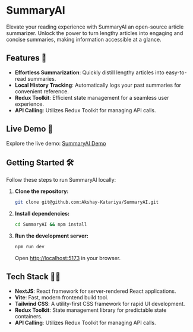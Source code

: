 # SummaryAI

Elevate your reading experience with SummaryAI an open-source article summarizer. Unlock the power to turn lengthy articles into engaging and concise summaries, making information accessible at a glance.

## Features 🤩

- **Effortless Summarization**: Quickly distill lengthy articles into easy-to-read summaries.
- **Local History Tracking**: Automatically logs your past summaries for convenient reference.
- **Redux Toolkit**: Efficient state management for a seamless user experience.
- **API Calling**: Utilizes Redux Toolkit for managing API calls.

## Live Demo 🚀

Explore the live demo: [SummaryAI Demo](https://ak-summaryai.netlify.app/)

## Getting Started 🛠️

Follow these steps to run SummaryAI locally:

1. **Clone the repository:**

   ```bash
   git clone git@github.com:Akshay-Katariya/SummaryAI.git
   ```

2. **Install dependencies:**

   ```bash
   cd SummaryAI && npm install
   ```

3. **Run the development server:**

   ```bash
   npm run dev
   ```

   Open [http://localhost:5173](http://localhost:5173) in your browser.

## Tech Stack 👨‍💻

- **NextJS**: React framework for server-rendered React applications.
- **Vite**: Fast, modern frontend build tool.
- **Tailwind CSS**: A utility-first CSS framework for rapid UI development.
- **Redux Toolkit**: State management library for predictable state containers.
- **API Calling**: Utilizes Redux Toolkit for managing API calls.
